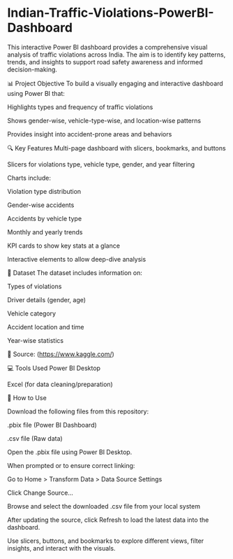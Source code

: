 # Indian-Traffic-Violations-PowerBI-Dashboard
This interactive Power BI dashboard provides a comprehensive visual analysis of traffic violations across India. The aim is to identify key patterns, trends, and insights to support road safety awareness and informed decision-making.

📊 Project Objective
To build a visually engaging and interactive dashboard using Power BI that:

Highlights types and frequency of traffic violations

Shows gender-wise, vehicle-type-wise, and location-wise patterns

Provides insight into accident-prone areas and behaviors

🔍 Key Features
Multi-page dashboard with slicers, bookmarks, and buttons

Slicers for violations type, vehicle type, gender, and year filtering

Charts include:

Violation type distribution

Gender-wise accidents

Accidents by vehicle type

Monthly and yearly trends

KPI cards to show key stats at a glance

Interactive elements to allow deep-dive analysis

📁 Dataset
The dataset includes information on:

Types of violations

Driver details (gender, age)

Vehicle category

Accident location and time

Year-wise statistics

📌 Source: (https://www.kaggle.com/)

💻 Tools Used
Power BI Desktop

Excel (for data cleaning/preparation)

🚀 How to Use

Download the following files from this repository:

.pbix file (Power BI Dashboard)

.csv file (Raw data)

Open the .pbix file using Power BI Desktop.

When prompted or to ensure correct linking:

Go to Home > Transform Data > Data Source Settings

Click Change Source...

Browse and select the downloaded .csv file from your local system

After updating the source, click Refresh to load the latest data into the dashboard.

Use slicers, buttons, and bookmarks to explore different views, filter insights, and interact with the visuals.
